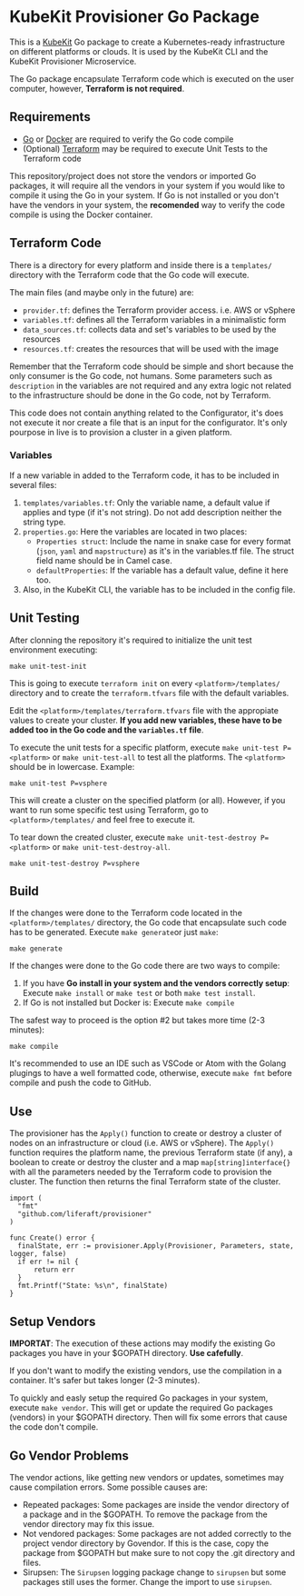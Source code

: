 # KubeKit Provisioner Go Package

This is a [KubeKit](https://kubekit.dev) Go package to create a Kubernetes-ready infrastructure on different platforms or clouds. It is used by the KubeKit CLI and the KubeKit Provisioner Microservice.

The Go package encapsulate Terraform code which is executed on the user computer, however, **Terraform is not required**.

## Requirements

* [Go](https://golang.org/doc/install) or [Docker](https://docs.docker.com/install/) are required to verify the Go code compile
* (Optional) [Terraform](https://www.terraform.io/intro/getting-started/install.html) may be required to execute Unit Tests to the Terraform code

This repository/project does not store the vendors or imported Go packages, it will require all the vendors in your system if you would like to compile it using the Go in your system. If Go is not installed or you don't have the vendors in your system, the **recomended** way to verify the code compile is using the Docker container.

## Terraform Code

There is a directory for every platform and inside there is a `templates/` directory with the Terraform code that the Go code will execute.

The main files (and maybe only in the future) are:

* `provider.tf`: defines the Terraform provider access. i.e. AWS or vSphere
* `variables.tf`: defines all the Terraform variables in a minimalistic form
* `data_sources.tf`: collects data and set's variables to be used by the resources
* `resources.tf`: creates the resources that will be used with the image

Remember that the Terraform code should be simple and short because the only consumer is the Go code, not humans. Some parameters such as `description` in the variables are not required and any extra logic not related to the infrastructure should be done in the Go code, not by Terraform.

This code does not contain anything related to the Configurator, it's does not execute it nor create a file that is an input for the configurator. It's only pourpose in live is to provision a cluster in a given platform.

### Variables

If a new variable in added to the Terraform code, it has to be included in several files:

1. `templates/variables.tf`: Only the variable name, a default value if applies and type (if it's not string). Do not add description neither the string type.
2. `properties.go`: Here the variables are located in two places:
    * `Properties struct`: Include the name in snake case for every format (`json`, `yaml` and `mapstructure`) as it's in the variables.tf file. The struct field name should be in Camel case.
    * `defaultProperties`: If the variable has a default value, define it here too.
3. Also, in the KubeKit CLI, the variable has to be included in the config file.

## Unit Testing

After clonning the repository it's required to initialize the unit test environment executing:

    make unit-test-init

This is going to execute `terraform init` on every `<platform>/templates/` directory and to create the `terraform.tfvars` file with the default variables.

Edit the `<platform>/templates/terraform.tfvars` file with the appropiate values to create your cluster. **If you add new variables, these have to be added too in the Go code and the `variables.tf` file**.

To execute the unit tests for a specific platform, execute `make unit-test P=<platform>` or `make unit-test-all` to test all the platforms. The `<platform>` should be in lowercase. Example:

    make unit-test P=vsphere

This will create a cluster on the specified platform (or all). However, if you want to run some specific test using Terraform, go to `<platform>/templates/` and feel free to execute it.

To tear down the created cluster, execute `make unit-test-destroy P=<platform>` or `make unit-test-destroy-all`.

    make unit-test-destroy P=vsphere

## Build

If the changes were done to the Terraform code located in the `<platform>/templates/` directory, the Go code that encapsulate such code has to be generated. Execute `make generate`or just `make`:

    make generate

If the changes were done to the Go code there are two ways to compile:

1. If you have **Go install in your system and the vendors correctly setup**: Execute `make install` or `make test` or both `make test install`.
2. If Go is not installed but Docker is: Execute `make compile`

The safest way to proceed is the option #2 but takes more time (2-3 minutes):

    make compile

It's recommended to use an IDE such as VSCode or Atom with the Golang plugings to have a well formatted code, otherwise, execute `make fmt` before compile and push the code to GitHub.

## Use

The provisioner has the `Apply()` function to create or destroy a cluster of nodes on an infrastructure or cloud (i.e. AWS or vSphere). The `Apply()` function requires the platform name, the previous Terraform state (if any), a boolean to create or destroy the cluster and a map `map[string]interface{}` with all the parameters needed by the Terraform code to provision the cluster. The function then returns the final Terraform state of the cluster.

    import (
      "fmt"
      "github.com/liferaft/provisioner"
    )

    func Create() error {
      finalState, err := provisioner.Apply(Provisioner, Parameters, state, logger, false)
      if err != nil {
          return err
      }
      fmt.Printf("State: %s\n", finalState)
    }

## Setup Vendors

**IMPORTAT**: The execution of these actions may modify the existing Go packages you have in your $GOPATH directory. **Use cafefully**.

If you don't want to modify the existing vendors, use the compilation in a container. It's safer but takes longer (2-3 minutes).

To quickly and easly setup the required Go packages in your system, execute `make vendor`. This will get or update the required Go packages (vendors) in your $GOPATH directory. Then will fix some errors that cause the code don't compile.

## Go Vendor Problems

The vendor actions, like getting new vendors or updates, sometimes may cause compilation errors. Some possible causes are:

* Repeated packages: Some packages are inside the vendor directory of a package and in the $GOPATH. To remove the package from the vendor directory may fix this issue.
* Not vendored packages: Some packages are not added correctly to the project vendor directory by Govendor. If this is the case, copy the package from $GOPATH but make sure to not copy the .git directory and files.
* Sirupsen: The `Sirupsen` logging package change to `sirupsen` but some packages still uses the former. Change the import to use `sirupsen`.
